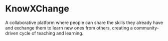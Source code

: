 # KnowXChange
A collaborative platform where people can share the skills they already have and exchange them to learn new ones from others, creating a community-driven cycle of teaching and learning.
